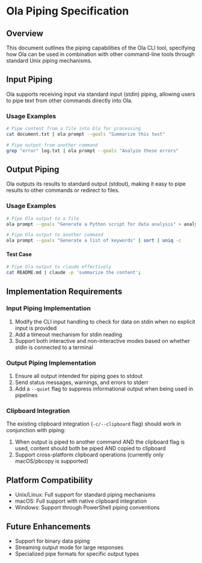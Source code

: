 # Ola Piping Specification

## Overview

This document outlines the piping capabilities of the Ola CLI tool, specifying how Ola can be used in combination with other command-line tools through standard Unix piping mechanisms.

## Input Piping

Ola supports receiving input via standard input (stdin) piping, allowing users to pipe text from other commands directly into Ola.

### Usage Examples

```bash
# Pipe content from a file into Ola for processing
cat document.txt | ola prompt --goals "Summarize this text"

# Pipe output from another command
grep "error" log.txt | ola prompt --goals "Analyze these errors"
```

## Output Piping

Ola outputs its results to standard output (stdout), making it easy to pipe results to other commands or redirect to files.

### Usage Examples

```bash
# Pipe Ola output to a file
ola prompt --goals "Generate a Python script for data analysis" > analysis.py

# Pipe Ola output to another command
ola prompt --goals "Generate a list of keywords" | sort | uniq -c
```

#### Test Case
```bash
# Pipe Ola output to claude effectively
cat README.md | claude -p 'summarize the content';
```


## Implementation Requirements

### Input Piping Implementation

1. Modify the CLI input handling to check for data on stdin when no explicit input is provided
2. Add a timeout mechanism for stdin reading
3. Support both interactive and non-interactive modes based on whether stdin is connected to a terminal

### Output Piping Implementation

1. Ensure all output intended for piping goes to stdout
2. Send status messages, warnings, and errors to stderr
3. Add a `--quiet` flag to suppress informational output when being used in pipelines

### Clipboard Integration

The existing clipboard integration (`-c/--clipboard` flag) should work in conjunction with piping:

1. When output is piped to another command AND the clipboard flag is used, content should both be piped AND copied to clipboard
2. Support cross-platform clipboard operations (currently only macOS/pbcopy is supported)

## Platform Compatibility

- Unix/Linux: Full support for standard piping mechanisms
- macOS: Full support with native clipboard integration
- Windows: Support through PowerShell piping conventions

## Future Enhancements

- Support for binary data piping
- Streaming output mode for large responses
- Specialized pipe formats for specific output types
